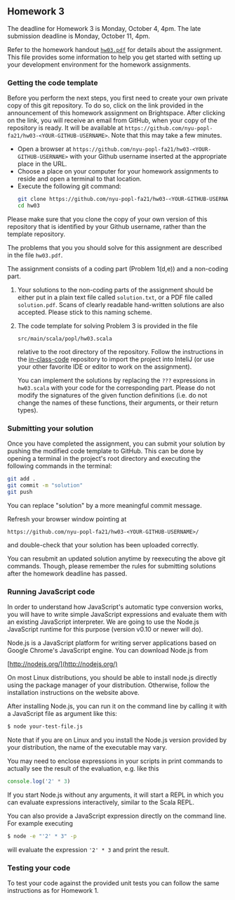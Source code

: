 ## Homework 3

The deadline for Homework 3 is Monday, October 4, 4pm. The late submission deadline is Monday, October 11, 4pm.

Refer to the homework handout [`hw03.pdf`](hw03.pdf) for details about the assignment. This file provides some information to help you get started with setting up your development environment for the homework assignments.

### Getting the code template

Before you perform the next steps, you first need to create your own
private copy of this git repository. To do so, click on the link
provided in the announcement of this homework assignment on
Brightspace. After clicking on the link, you will receive an email from
GitHub, when your copy of the repository is ready. It will be
available at
`https://github.com/nyu-popl-fa21/hw03-<YOUR-GITHUB-USERNAME>`.
Note that this may take a few minutes.

* Open a browser at `https://github.com/nyu-popl-fa21/hw03-<YOUR-GITHUB-USERNAME>` with your Github username inserted at the appropriate place in the URL.
* Choose a place on your computer for your homework assignments to reside and open a terminal to that location.
* Execute the following git command: <br/>
  ```bash
  git clone https://github.com/nyu-popl-fa21/hw03-<YOUR-GITHUB-USERNAME>.git hw03
  cd hw03
  ```

Please make sure that you clone the copy of your own version of this repository that is identified by your Github username, rather than the template repository.

The problems that you you should solve for this assignment are described in the file `hw03.pdf`.

The assignment consists of a coding part (Problem 1(d,e)) and a non-coding part.

1. Your solutions to the non-coding parts of the assignment should be either put in a plain text file called `solution.txt`, or a PDF file called `solution.pdf`. Scans of clearly readable hand-written solutions are also accepted. Please stick to this naming scheme.

2. The code template for solving Problem 3 is provided in the file 
   ```
   src/main/scala/popl/hw03.scala 
   ``` 
   relative to the root directory of the repository. Follow the instructions in the
   [in-class-code](https://github.com/nyu-popl-fa21/in-class-code)
   repository to import the project into InteliJ (or use your other
   favorite IDE or editor to work on the assignment).

   You can implement the solutions by replacing the `???`
   expressions in `hw03.scala` with your code for the corresponding
   part. Please do not modify the signatures of the given function
   definitions (i.e. do not change the names of these functions, their
   arguments, or their return types).

### Submitting your solution

Once you have completed the assignment, you can submit your solution
by pushing the modified code template to GitHub. This can be done by
opening a terminal in the project's root directory and executing the
following commands in the terminal:

```bash
git add .
git commit -m "solution"
git push
```

You can replace "solution" by a more meaningful commit message.

Refresh your browser window pointing at
```
https://github.com/nyu-popl-fa21/hw03-<YOUR-GITHUB-USERNAME>/
```
and double-check that your solution has been uploaded correctly.

You can resubmit an updated solution anytime by reexecuting the above
git commands. Though, please remember the rules for submitting
solutions after the homework deadline has passed.

### Running JavaScript code

In order to understand how JavaScript's automatic type conversion works, you will have to write simple JavaScript expressions and evaluate them with an existing JavaScript interpreter. We are going to use the Node.js JavaScript runtime for this purpose (version v0.10 or newer will do).

Node.js is a JavaScript platform for writing server applications based on Google Chrome's JavaScript engine. You can download Node.js from

[http://nodejs.org/](http://nodejs.org/)

On most Linux distributions, you should be able to install node.js directly using the package manager of your distribution. Otherwise, follow the installation instructions on the website above.

After installing Node.js, you can run it on the command line by calling it with a JavaScript file as argument like this:

```bash
$ node your-test-file.js
```

Note that if you are on Linux and you install the Node.js version provided by your distribution, the name of the executable may vary.

You may need to enclose expressions in your scripts in print commands to actually see the result of the evaluation, e.g. like this

```javascript
console.log('2' * 3)
```

If you start Node.js without any arguments, it will start a REPL in which you can evaluate expressions interactively, similar to the Scala REPL.

You can also provide a JavaScript expression directly on the command line. For example executing

```bash
$ node -e "'2' * 3" -p
```

will evaluate the expression `'2' * 3` and print the result. 

### Testing your code

To test your code against the provided unit tests you can follow the same instructions as for Homework 1.
